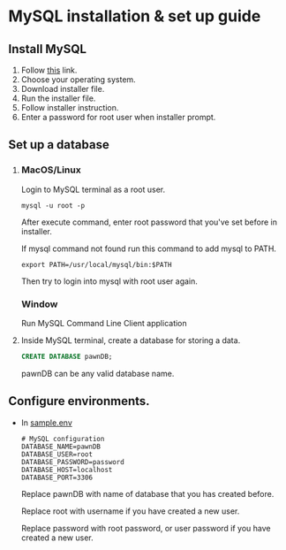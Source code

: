 # MySQL installation & set up guide

## Install MySQL

1. Follow [this](https://dev.mysql.com/downloads/mysql/) link.
2. Choose your operating system.
3. Download installer file.
4. Run the installer file.
5. Follow installer instruction.
6. Enter a password for root user when installer prompt.

## Set up a database

1. ### **MacOS/Linux**

    Login to MySQL terminal as a root user.

    ```
    mysql -u root -p
    ```

    After execute command, enter root password that you've set before in installer.

    If mysql command not found run this command to add mysql to PATH.

    ```
    export PATH=/usr/local/mysql/bin:$PATH
    ```

    Then try to login into mysql with root user again.

    ### **Window**

    Run MySQL Command Line Client application

2. Inside MySQL terminal, create a database for storing a data.

    ```sql
    CREATE DATABASE pawnDB;
    ```

    pawnDB can be any valid database name.

## Configure environments.

-   In [sample.env](./sample.env)

    ```
    # MySQL configuration
    DATABASE_NAME=pawnDB
    DATABASE_USER=root
    DATABASE_PASSWORD=password
    DATABASE_HOST=localhost
    DATABASE_PORT=3306
    ```

    Replace pawnDB with name of database that you has created before.

    Replace root with username if you have created a new user.

    Replace password with root password, or user password if you have created a new user.

